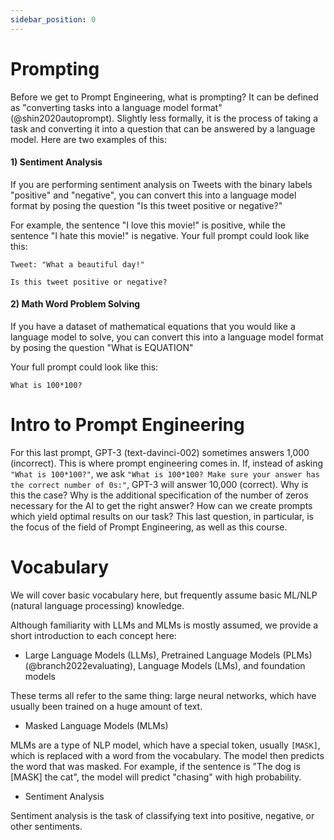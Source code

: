 ```yaml
---
sidebar_position: 0
---
```

# Prompting

Before we get to Prompt Engineering, what is prompting? It can be defined as 
"converting tasks into a language model format"(@shin2020autoprompt). Slightly less
formally, it is the process of taking a task and converting it into a question that
can be answered by a language model. Here are two examples of this:

#### 1) Sentiment Analysis

If you are performing sentiment analysis on Tweets with the binary labels "positive" and "negative",
you can convert this into a language model format by posing the question "Is this tweet positive or negative?"

For example, the sentence "I love this movie!" is positive, while the sentence "I hate this movie!" is negative.
Your full prompt could look like this:

```
Tweet: "What a beautiful day!"

Is this tweet positive or negative?
```

#### 2) Math Word Problem Solving

If you have a dataset of mathematical equations that you would like a language model to solve,
you can convert this into a language model format by posing the question "What is EQUATION"

Your full prompt could look like this:

```
What is 100*100?
```

# Intro to Prompt Engineering

For this last prompt, GPT-3 (text-davinci-002) sometimes answers 1,000 (incorrect). This is where
prompt engineering comes in. If, instead of asking `"What is 100*100?"`, we ask 
`"What is 100*100? Make sure your answer has the correct number of 0s:"`, GPT-3 will
answer 10,000 (correct). Why is this the case? Why is the additional specification 
of the number of zeros necessary for the AI to get the right answer? How can we create
prompts which yield optimal results on our task? This last question, in particular,
is the focus of the field of Prompt Engineering, as well as this course.

# Vocabulary 

We will cover basic vocabulary here, but frequently assume basic ML/NLP (natural language processing) knowledge. 

Although familiarity with LLMs and MLMs is mostly assumed,
we provide a short introduction to each concept here:

- Large Language Models (LLMs), Pretrained Language Models (PLMs)(@branch2022evaluating), Language Models (LMs), and foundation models

These terms all refer to the same thing: large neural networks, which have usually been trained 
on a huge amount of text.

- Masked Language Models (MLMs)

MLMs are a type of NLP model, which have a special token, usually `[MASK]`, which is
replaced with a word from the vocabulary. The model then predicts the word that
was masked. For example, if the sentence is "The dog is [MASK] the cat", the model
will predict "chasing" with high probability.

- Sentiment Analysis

Sentiment analysis is the task of classifying text into positive, negative, or other sentiments. 